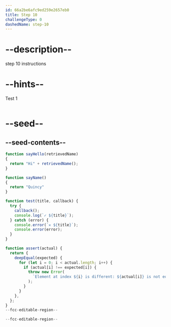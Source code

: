 ```yaml
---
id: 66a2be6afc9ed259e2657eb0
title: Step 10
challengeType: 0
dashedName: step-10
---
```


# --description--

step 10 instructions

# --hints--

Test 1

```js

```

# --seed--

## --seed-contents--

```js
function sayHello(retrievedName)
{
  return "Hi" + retrievedName(); 
}

function sayName()
{
  return "Quincy" 
}

function test(title, callback) {
  try {
    callback();
    console.log(`✓ ${title}`);
  } catch (error) {
    console.error(`✕ ${title}`);
    console.error(error);
  }
}

function assert(actual) {
  return {
    deepEqual(expected) {
      for (let i = 0; i < actual.length; i++) {
        if (actual[i] !== expected[i]) {
          throw new Error(
            `Element at index ${i} is different: ${actual[i]} is not equal to ${expected[i]}`
          );
        }
      }
    },
  };
}
--fcc-editable-region--

--fcc-editable-region--
```
